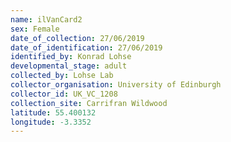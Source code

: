 ```yaml
---
name: ilVanCard2
sex: Female
date_of_collection: 27/06/2019
date_of_identification: 27/06/2019
identified_by: Konrad Lohse
developmental_stage: adult
collected_by: Lohse Lab
collector_organisation: University of Edinburgh
collector_id: UK_VC_1208
collection_site: Carrifran Wildwood
latitude: 55.400132
longitude: -3.3352
---
```


